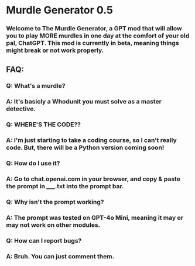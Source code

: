 # Murdle Generator 0.5
### Welcome to The Murdle Generator, a GPT mod that will allow you to play MORE murdles in one day at the comfort of your old pal, ChatGPT. This mod is currently in beta, meaning things might break or not work properly.
## FAQ:
### Q: What's a murdle?
### A: It's basicly a Whodunit you must solve as a master detective.
### Q: WHERE'S THE CODE??
### A: I'm just starting to take a coding course, so I can't really code. But, there will be a Python version coming soon!
### Q: How do I use it?
### A: Go to chat.openai.com in your browser, and copy & paste the prompt in ___.txt into the prompt bar.
### Q: Why isn't the prompt working?
### A: The prompt was tested on GPT-4o Mini, meaning it may or may not work on other modules.
### Q: How can I report bugs?
### A: Bruh. You can just comment them.
